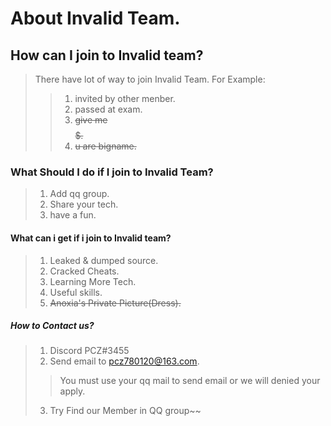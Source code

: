 # About Invalid Team.

<!--
Learning more tech and make friend.
-->

## How can I join to Invalid team?
> There have lot of way to join Invalid Team.
> For Example:
>> 1. invited by other menber.
>> 2. passed at exam.
>> 3. ~~give me $$$$$$$$$.~~
>> 4. ~~u are bigname.~~

### What Should I do if I join to Invalid Team?
> 1. Add qq group.
> 2. Share your tech.
> 3. have a fun.

#### What can i get if i join to Invalid team?
> 1. Leaked & dumped source.
> 2. Cracked Cheats.
> 3. Learning More Tech.
> 4. Useful skills.
> 5. ~~Anoxia's Private Picture(Dress).~~

##### How to Contact us?
> 1. Discord PCZ#3455
> 2. Send email to pcz780120@163.com.
>> You must use your qq mail to send email or we will denied your apply.
> 3. Try Find our Member in QQ group~~

